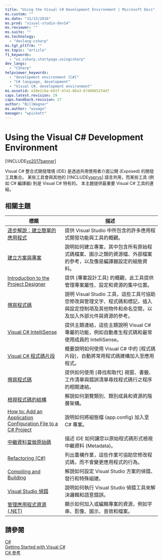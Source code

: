 ```yaml
---
title: "Using the Visual C# Development Environment | Microsoft Docs"
ms.custom: ""
ms.date: "12/15/2016"
ms.prod: "visual-studio-dev14"
ms.reviewer: ""
ms.suite: ""
ms.technology: 
  - "devlang-csharp"
ms.tgt_pltfrm: ""
ms.topic: "article"
f1_keywords: 
  - "vs.csharp.startpage.usingcsharp"
dev_langs: 
  - "CSharp"
helpviewer_keywords: 
  - "development environment [C#]"
  - "C# language, development"
  - "Visual C#, development environment"
ms.assetid: e10e2cba-641f-47a3-88a3-6748965254d7
caps.latest.revision: 29
caps.handback.revision: 27
author: "BillWagner"
ms.author: "wiwagn"
manager: "wpickett"
---
```

# Using the Visual C# Development Environment
[!INCLUDE[vs2017banner](../code-quality/includes/vs2017banner.md)]

Visual C\# 整合式開發環境 \(IDE\) 是透過共用使用者介面公開 \(Exposed\) 的開發工具集合。  某些工具會與其他的 [!INCLUDE[vsprvs](../code-quality/includes/vsprvs_md.md)] 語言共用，而某些工具 \(例如 C\# 編譯器\) 則是 Visual C\# 特有的。  本主題提供最重要 Visual C\# 工具的連結。  
  
## 相關主題  
  
|標題|描述|  
|--------|--------|  
|[逐步解說：建立簡單的應用程式](../ide/walkthrough-create-a-simple-application-with-visual-csharp-or-visual-basic.md)|提供 Visual Studio 中所包含的許多應用程式開發功能與工具的概觀。|  
|[建立方案與專案](../ide/creating-solutions-and-projects.md)|說明如何建立專案，其中包含所有原始程式碼檔案、圖示之類的資源檔、外部檔案的參考，以及像是編譯器設定的組態資料。|  
|[Introduction to the Project Designer](http://msdn.microsoft.com/zh-tw/898dd854-c98d-430c-ba1b-a913ce3c73d7)|提供 \[專案設計工具\] 的概觀，此工具提供管理專案屬性、設定和資源的集中位置。|  
|[撰寫程式碼](../ide/writing-code-in-the-code-and-text-editor.md)|說明 Visual Studio 工具，這些工具可協助您修改與管理文字、程式碼和標記，插入與設定控制項及其他物件和命名空間，以及加入外部元件與資源的參考。|  
|[Visual C\# IntelliSense](../ide/visual-csharp-intellisense.md)|提供主題連結，這些主題說明 Visual C\# 專屬的功能，例如自動產生程式碼和最常使用成員的 IntelliSense。|  
|[Visual C\# 程式碼片段](../ide/visual-csharp-code-snippets.md)|概要說明如何使用 Visual C\# 中的 \[程式碼片段\]，自動將常用程式碼建構加入至應用程式。|  
|[撰寫程式碼](../ide/writing-code-in-the-code-and-text-editor.md)|提供如何使用 \[尋找和取代\] 視窗、書籤、工作清單與錯誤清單尋找程式碼行之程序的相關連結。|  
|[檢視程式碼的結構](../ide/viewing-the-structure-of-code.md)|解說如何瀏覽類別、類別成員和資源的階層架構。|  
|[How to: Add an Application Configuration File to a C\# Project](../csharp-ide/how-to-add-an-application-configuration-file-to-a-csharp-project.md)|說明如何將組態檔 \(app.config\) 加入至 C\# 專案。|  
|[中繼資料當做原始碼](../csharp-ide/metadata-as-source.md)|描述 IDE 如何讓您以原始程式碼形式檢視中繼資料 \(Metadata\)。|  
|[Refactoring \(C\#\)](../csharp-ide/refactoring-csharp.md)|列出重構作業，這些作業可協助您修改程式碼，而不會變更應用程式的行為。|  
|[Compiling and Building](../ide/compiling-and-building-in-visual-studio.md)|解說如何設定 Visual Studio 方案的偵錯、發行和特殊組建。|  
|[Visual Studio 偵錯](../debugger/debugging-in-visual-studio.md)|說明如何執行 Visual Studio 偵錯工具來解決邏輯和語意錯誤。|  
|[管理應用程式資源 \(.NET\)](../ide/managing-application-resources-dotnet.md)|顯示如何加入或編輯專案的資源，例如字串、影像、圖示、音效和檔案。|  
  
## 請參閱  
 [C\#](/dotnet/csharp/csharp)   
 [Getting Started with Visual C\#](/dotnet/csharp/getting-started/getting-started-with-csharp)   
 [C\# 參考](/dotnet/csharp/language-reference/index)